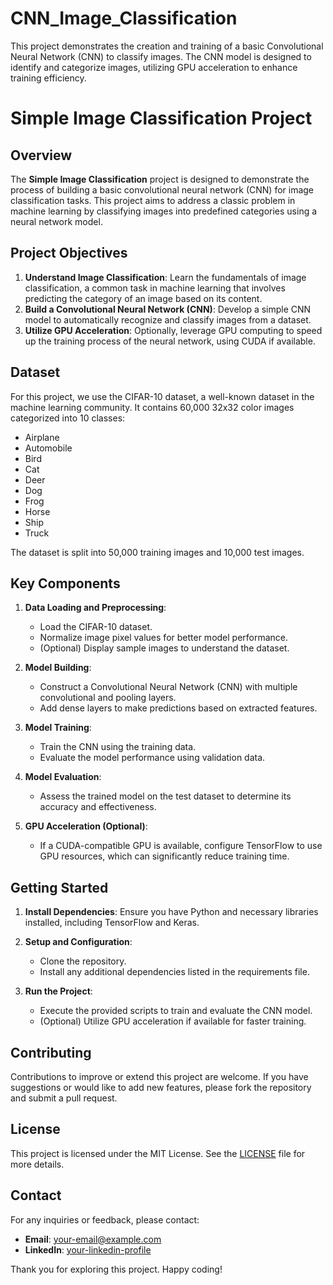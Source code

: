 # CNN_Image_Classification
This project demonstrates the creation and training of a basic Convolutional Neural Network (CNN) to classify images. The CNN model is designed to identify and categorize images, utilizing GPU acceleration to enhance training efficiency.

# Simple Image Classification Project

## Overview

The **Simple Image Classification** project is designed to demonstrate the process of building a basic convolutional neural network (CNN) for image classification tasks. This project aims to address a classic problem in machine learning by classifying images into predefined categories using a neural network model.

## Project Objectives

1. **Understand Image Classification**: Learn the fundamentals of image classification, a common task in machine learning that involves predicting the category of an image based on its content.
2. **Build a Convolutional Neural Network (CNN)**: Develop a simple CNN model to automatically recognize and classify images from a dataset.
3. **Utilize GPU Acceleration**: Optionally, leverage GPU computing to speed up the training process of the neural network, using CUDA if available.

## Dataset

For this project, we use the CIFAR-10 dataset, a well-known dataset in the machine learning community. It contains 60,000 32x32 color images categorized into 10 classes:

- Airplane
- Automobile
- Bird
- Cat
- Deer
- Dog
- Frog
- Horse
- Ship
- Truck

The dataset is split into 50,000 training images and 10,000 test images.

## Key Components

1. **Data Loading and Preprocessing**:
   - Load the CIFAR-10 dataset.
   - Normalize image pixel values for better model performance.
   - (Optional) Display sample images to understand the dataset.

2. **Model Building**:
   - Construct a Convolutional Neural Network (CNN) with multiple convolutional and pooling layers.
   - Add dense layers to make predictions based on extracted features.

3. **Model Training**:
   - Train the CNN using the training data.
   - Evaluate the model performance using validation data.

4. **Model Evaluation**:
   - Assess the trained model on the test dataset to determine its accuracy and effectiveness.

5. **GPU Acceleration (Optional)**:
   - If a CUDA-compatible GPU is available, configure TensorFlow to use GPU resources, which can significantly reduce training time.

## Getting Started

1. **Install Dependencies**: Ensure you have Python and necessary libraries installed, including TensorFlow and Keras.

2. **Setup and Configuration**:
   - Clone the repository.
   - Install any additional dependencies listed in the requirements file.

3. **Run the Project**:
   - Execute the provided scripts to train and evaluate the CNN model.
   - (Optional) Utilize GPU acceleration if available for faster training.

## Contributing

Contributions to improve or extend this project are welcome. If you have suggestions or would like to add new features, please fork the repository and submit a pull request.

## License

This project is licensed under the MIT License. See the [LICENSE](LICENSE) file for more details.

## Contact

For any inquiries or feedback, please contact:

- **Email**: [your-email@example.com](mailto:your-email@example.com)
- **LinkedIn**: [your-linkedin-profile](https://www.linkedin.com/in/your-linkedin-profile)

Thank you for exploring this project. Happy coding!


